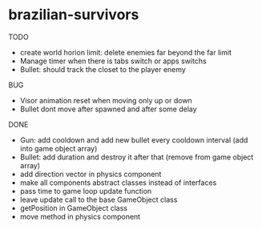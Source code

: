 # brazilian-survivors

TODO

- create world horion limit: delete enemies far beyond the far limit
- Manage timer when there is tabs switch or apps switchs
- Bullet: should track the closet to the player enemy

BUG

- Visor animation reset when moving only up or down
- Bullet dont move after spawned and after some delay

DONE
- Gun: add cooldown and add new bullet every cooldown interval (add into game object array)
- Bullet: add duration and destroy it after that (remove from game object array)
- add direction vector in physics component
- make all components abstract classes instead of interfaces
- pass time to game loop update function
- leave update call to the base GameObject class
- getPosition in GameObject class
- move method in physics component
